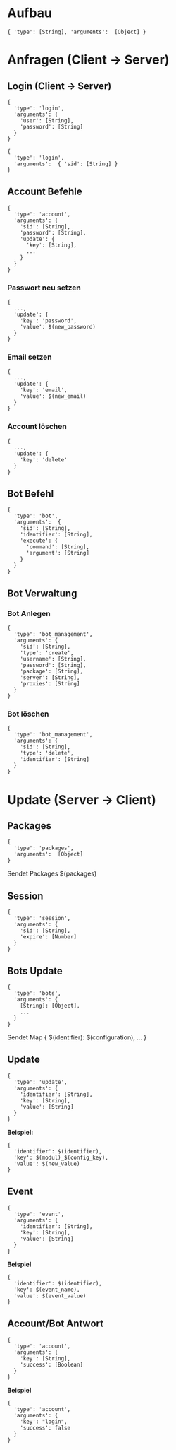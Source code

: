 # Aufbau

`{ 'type': [String], 'arguments':  [Object] }`

# Anfragen (Client -> Server)

## Login (Client -> Server)

    {
      'type': 'login',
      'arguments': {
        'user': [String],
        'password': [String]
      }
    }

    {
      'type': 'login',
      'arguments':  { 'sid': [String] }
    }


## Account Befehle

    {
      'type': 'account',
      'arguments': {
        'sid': [String],
        'password': [String],
        'update': {
          'key': [String],
          ...
        }
      }
    }

### Passwort neu setzen

    {
      ...,
      'update': {
        'key': 'password',
        'value': $(new_password)
      }
    }

### Email setzen

    {
      ...,
      'update': {
        'key': 'email',
        'value': $(new_email)
      }
    }

### Account löschen

    {
      ...,
      'update': {
        'key': 'delete'
      }
    }


## Bot Befehl

    {
      'type': 'bot',
      'arguments':  {
        'sid': [String],
        'identifier': [String],
        'execute': {
          'command': [String],
          'argument': [String]
        }
      }
    }


## Bot Verwaltung

### Bot Anlegen

    {
      'type': 'bot_management',
      'arguments': {
        'sid': [String],
        'type': 'create',
        'username': [String],
        'password': [String],
        'package': [String],
        'server': [String],
        'proxies': [String]
      }
    }

### Bot löschen

    {
      'type': 'bot_management',
      'arguments': {
        'sid': [String],
        'type': 'delete',
        'identifier': [String]
      }
    }



# Update (Server -> Client)

## Packages

    {
      'type': 'packages',
      'arguments':  [Object]
    }

Sendet Packages $(packages)


## Session

    {
      'type': 'session',
      'arguments': {
        'sid': [String],
        'expire': [Number]
      }
    }


## Bots Update

    {
      'type': 'bots',
      'arguments': {
        [String]: [Object],
        ...
      }
    }

Sendet Map { $(identifier): $(configuration), ... }


## Update

    {
      'type': 'update',
      'arguments': {
        'identifier': [String],
        'key': [String],
        'value': [String]
      }
    }

**Beispiel:**

    {
      'identifier': $(identifier),
      'key': $(modul)_$(config_key),
      'value': $(new_value)
    }


## Event

    {
      'type': 'event',
      'arguments': {
        'identifier': [String],
        'key': [String],
        'value': [String]
      }
    }


**Beispiel**

    {
      'identifier': $(identifier),
      'key': $(event_name),
      'value': $(event_value)
    }

## Account/Bot Antwort

    {
      'type': 'account',
      'arguments': {
        'key': [String],
        'success': [Boolean]
      }
    }

**Beispiel**

    {
      'type': 'account',
      'arguments': {
        'key': "login",
        'success': false
      }
    }
